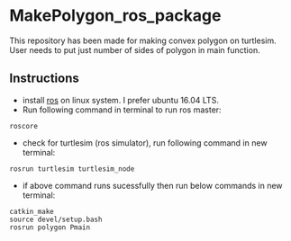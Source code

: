 # MakePolygon_ros_package

This repository has been made for making convex polygon on turtlesim. User needs to put just number of sides of polygon in main function.

## Instructions
- install [ros](http://wiki.ros.org/kinetic/Installation/Ubuntu) on linux system. I prefer ubuntu 16.04 LTS.
- Run following command in terminal to run ros master:
```
roscore
```
- check for turtlesim (ros simulator), run following command in new terminal:
```
rosrun turtlesim turtlesim_node
```
- if above command runs sucessfully then run below commands in new terminal:
```
catkin_make
source devel/setup.bash
rosrun polygon Pmain
```
